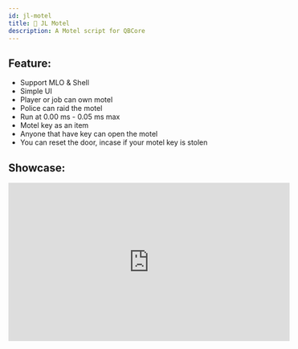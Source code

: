 ```yaml
---
id: jl-motel
title: 🏨 JL Motel
description: A Motel script for QBCore
---
```


## Feature:

- Support MLO & Shell
- Simple UI
- Player or job can own motel
- Police can raid the motel
- Run at 0.00 ms - 0.05 ms max
- Motel key as an item
- Anyone that have key can open the motel
- You can reset the door, incase if your motel key is stolen

## Showcase:

<div>

<iframe width="560" height="315" src="https://www.youtube.com/embed/ige6Jjteye4" title="YouTube video player" frameborder="0" allow="accelerometer; autoplay; clipboard-write; encrypted-media; gyroscope; picture-in-picture" allowfullscreen></iframe>

</div>

